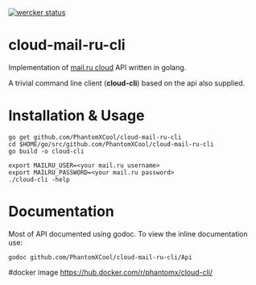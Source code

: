 [![wercker status](https://app.wercker.com/status/8a171e09b321c035743e0cc69bd66258/m/master "wercker status")](https://app.wercker.com/project/byKey/8a171e09b321c035743e0cc69bd66258)

# cloud-mail-ru-cli
Implementation of [mail.ru cloud](https://cloud.mail.ru/) API written in golang.

A trivial command line client (**cloud-cli**) based on the api also supplied.

# Installation & Usage
    go get github.com/PhantomXCool/cloud-mail-ru-cli
    cd $HOME/go/src/github.com/PhantomXCool/cloud-mail-ru-cli
    go build -o cloud-cli

    export MAILRU_USER=<your mail.ru username>
    export MAILRU_PASSWORD=<your mail.ru password>
    ./cloud-cli -help

# Documentation
Most of API documented using godoc. To view the inline documentation use:

    godoc github.com/PhantomXCool/cloud-mail-ru-cli/Api

#docker image
    https://hub.docker.com/r/phantomx/cloud-cli/